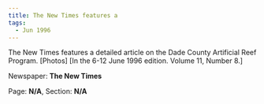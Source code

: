 ```yaml
---  
title: The New Times features a  
tags:  
  - Jun 1996  
---  
```

  
The New Times features a detailed article on the Dade County Artificial Reef Program. [Photos] [In the 6-12 June 1996 edition. Volume 11, Number 8.]  
  
Newspaper: **The New Times**  
  
Page: **N/A**, Section: **N/A** 
